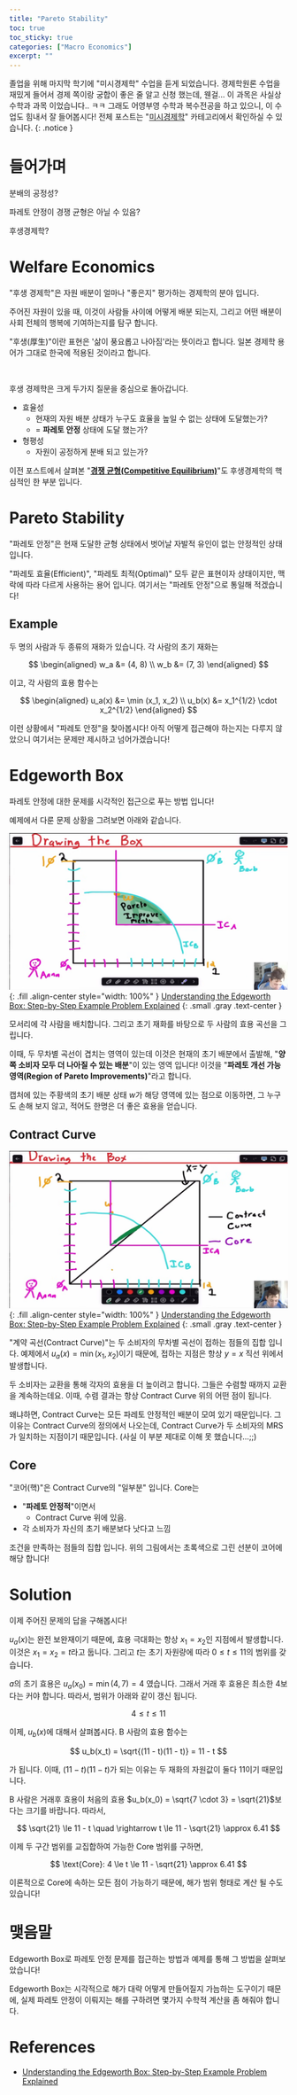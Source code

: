 ```yaml
---
title: "Pareto Stability"
toc: true
toc_sticky: true
categories: ["Macro Economics"]
excerpt: ""
---
```


졸업을 위해 마지막 학기에 "미시경제학" 수업을 듣게 되었습니다.
경제학원론 수업을 재밌게 들어서 경제 쪽이랑 궁합이 좋은 줄 알고 신청 했는데, 웬걸... 이 과목은 사실상 수학과 과목 이었습니다.. ㅋㅋ
그래도 어영부영 수학과 복수전공을 하고 있으니, 이 수업도 힘내서 잘 들어봅시다!
전체 포스트는 "[미시경제학](/categories/micro-economics)" 카테고리에서 확인하실 수 있습니다.
{: .notice }

# 들어가며

분배의 공정성?

파레토 안정이 경쟁 균형은 아닐 수 있음?

후생경제학?

# Welfare Economics

"후생 경제학"은 자원 배분이 얼마나 "좋은지" 평가하는 경제학의 분야 입니다.

주어진 자원이 있을 때, 이것이 사람들 사이에 어떻게 배분 되는지, 그리고 어떤 배분이 사회 전체의 행복에 기여하는지를 탐구 합니다.

"후생(厚生)"이란 표현은 '삶이 풍요롭고 나아짐'라는 뜻이라고 합니다. 일본 경제학 용어가 그대로 한국에 적용된 것이라고 합니다.

<br/>

후생 경제학은 크게 두가지 질문을 중심으로 돌아갑니다.

- 효율성
  - 현재의 자원 배분 상태가 누구도 효율을 높일 수 없는 상태에 도달했는가?
  - = **파레토 안정** 상태에 도달 했는가?
- 형평성
  - 자원이 공정하게 분배 되고 있는가?

이전 포스트에서 살펴본 "**[경쟁 균형(Competitive Equilibrium)](/2025/05/15/competitive-equilibrium/)**"도 후생경제학의 핵심적인 한 부분 입니다.

# Pareto Stability

"파레토 안정"은 현재 도달한 균형 상태에서 벗어날 자발적 유인이 없는 안정적인 상태 입니다.

"파레토 효율(Efficient)", "파레토 최적(Optimal)" 모두 같은 표현이자 상태이지만, 맥락에 따라 다르게 사용하는 용어 입니다. 여기서는 "파레토 안정"으로 통일해 적겠습니다!

## Example

두 명의 사람과 두 종류의 재화가 있습니다. 각 사람의 초기 재화는

$$
\begin{aligned}
w_a &= (4, 8) \\
w_b &= (7, 3)
\end{aligned}
$$

이고, 각 사람의 효용 함수는

$$
\begin{aligned}
u_a(x) &= \min (x_1, x_2) \\
u_b(x) &= x_1^{1/2} \cdot x_2^{1/2}
\end{aligned}
$$

이런 상황에서 "파레토 안정"을 찾아봅시다! 아직 어떻게 접근해야 하는지는 다루지 않았으니 여기서는 문제만 제시하고 넘어가겠습니다!

# Edgeworth Box

파레토 안정에 대한 문제를 시각적인 접근으로 푸는 방법 입니다!

예제에서 다룬 문제 상황을 그려보면 아래와 같습니다.

![](/images/mathematics/micro-economics/egdeworth-box-yt.png){: .fill .align-center style="width: 100%" }
[Understanding the Edgeworth Box: Step-by-Step Example Problem Explained](https://youtu.be/QAHEdAW9PlI?si=Octu8SSKAJdrx7G9)
{: .small .gray .text-center }

모서리에 각 사람을 배치합니다. 그리고 초기 재화를 바탕으로 두 사람의 효용 곡선을 그립니다.

이때, 두 무차별 곡선이 겹치는 영역이 있는데 이것은 현재의 초기 배분에서 출발해, "**양쪽 소비자 모두 더 나아질 수 있는 배분**"이 있는 영역 입니다! 이것을 "**파레토 개선 가능 영역(Region of Pareto Improvements)**"라고 합니다.

캡처에 있는 주황색의 초기 배분 상태 $w$가 해당 영역에 있는 점으로 이동하면, 그 누구도 손해 보지 않고, 적어도 한명은 더 좋은 효용을 얻습니다.

## Contract Curve

![](/images/mathematics/micro-economics/edgeworth-box-yt-contract-curve.png){: .fill .align-center style="width: 100%" }
[Understanding the Edgeworth Box: Step-by-Step Example Problem Explained](https://youtu.be/QAHEdAW9PlI?si=Octu8SSKAJdrx7G9)
{: .small .gray .text-center }

"계약 곡선(Contract Curve)"는 두 소비자의 무차별 곡선이 접하는 점들의 집합 입니다. 예제에서 $u_a(x) = \min(x_1, x_2)$이기 때문에, 접하는 지점은 항상 $y = x$ 직선 위에서 발생합니다.

두 소비자는 교환을 통해 각자의 효용을 더 높이려고 합니다. 그들은 수렴할 때까지 교환을 계속하는데요. 이때, 수렴 결과는 항상 Contract Curve 위의 어떤 점이 됩니다.

왜냐하면, Contract Curve는 모든 파레토 안정적인 배분이 모여 있기 때문입니다.
그 이유는 Contract Curve의 정의에서 나오는데, Contract Curve가 두 소비자의 MRS가 일치하는 지점이기 때문입니다. (사실 이 부분 제대로 이해 못 했습니다...;;)

## Core

"코어(핵)"은 Contract Curve의 "일부분" 입니다. Core는

- "**파레토 안정적**"이면서
  - Contract Curve 위에 있음.
- 각 소비자가 자신의 초기 배분보다 낫다고 느낌

조건을 만족하는 점들의 집합 입니다. 위의 그림에서는 초록색으로 그린 선분이 코어에 해당 합니다!

# Solution

이제 주어진 문제의 답을 구해봅시다!

$u_a(x)$는 완전 보완재이기 때문에, 효용 극대화는 항상 $x_1 = x_2$인 지점에서 발생합니다.
이것은 $x_1 = x_2 = t$라고 둡니다. 그리고 $t$는 초기 자원량에 따라 $0 \le t \le 11$의 범위를 갖습니다.

$a$의 초기 효용은 $u_{a}(x_0) = \min(4, 7) = 4$ 였습니다. 그래서 거래 후 효용은 최소한 4보다는 커야 합니다. 따라서, 범위가 아래와 같이 갱신 됩니다.

$$
4 \le t \le 11
$$

이제, $u_b(x)$에 대해서 살펴봅시다. B 사람의 효용 함수는

$$
u_b(x_t) = \sqrt{(11 - t)(11 - t)} = 11 - t
$$

가 됩니다. 이때, $(11-t)(11-t)$가 되는 이유는 두 재화의 자원값이 둘다 $11$이기 때문입니다.

B 사람은 거래후 효용이 처음의 효용 $u_b(x_0) = \sqrt{7 \cdot 3} = \sqrt{21}$보다는 크기를 바랍니다. 따라서,

$$
\sqrt{21} \le 11 - t \quad \rightarrow t \le 11 - \sqrt{21} \approx 6.41
$$

이제 두 구간 범위를 교집합하여 가능한 Core 범위를 구하면,

$$
\text{Core}: 4 \le t \le 11 - \sqrt{21} \approx 6.41
$$

이론적으로 Core에 속하는 모든 점이 가능하기 때문에, 해가 범위 형태로 계산 될 수도 있습니다!

# 맺음말

Edgeworth Box로 파레토 안정 문제를 접근하는 방법과 예제를 통해 그 방법을 살펴보았습니다!

Edgeworth Box는 시각적으로 해가 대략 어떻게 만들어질지 가늠하는 도구이기 때문에, 실제 파레토 안정이 이뤄지는 해를 구하려면 몇가지 수학적 계산을 좀 해줘야 합니다.


# References

- [Understanding the Edgeworth Box: Step-by-Step Example Problem Explained](https://youtu.be/QAHEdAW9PlI?si=h5vDLCdoT03ksv4C)

